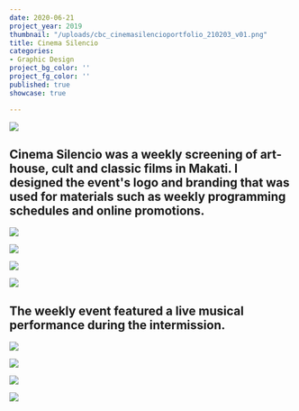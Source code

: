 ```yaml
---
date: 2020-06-21
project_year: 2019
thumbnail: "/uploads/cbc_cinemasilencioportfolio_210203_v01.png"
title: Cinema Silencio
categories:
- Graphic Design
project_bg_color: ''
project_fg_color: ''
published: true
showcase: true

---
```


<gallery>

![](/uploads/cbc_cinemasilencio/xxxx_cinemasilencio_2019-02_social_190204_v1_facebookcover_11.jpg)

</gallery>

## **Cinema Silencio** was a weekly screening of art-house, cult and classic films in Makati. I designed the event's logo and branding that was used for materials such as weekly programming schedules and online promotions.

<gallery class="col-med-2">

![](/uploads/cbc_cinemasilencio/xxxx_cinemasilencio_2019-02_schedule_190204_v3_front.jpg)

![](/uploads/cbc_cinemasilencio/xxxx_cinemasilencio_2019-02_schedule_190204_v3_back.jpg)

![](/uploads/cbc_cinemasilencio/pvos1756.jpeg)

![](/uploads/cbc_cinemasilencio/bsdx8134.jpeg)

</gallery>

## The weekly event featured a live musical performance during the intermission.

<gallery class="col-lg-2">

![](/uploads/cbc_cinemasilencio/cbc_cinemasilencio_00003.jpg)

![](/uploads/cbc_cinemasilencio/cbc_cinemasilencio_00002.jpg)

![](/uploads/cbc_cinemasilencio/cbc_cinemasilencio_00001.jpg)

![](/uploads/cbc_cinemasilencio/cbc_cinemasilencio_00004.jpg)

</gallery>
